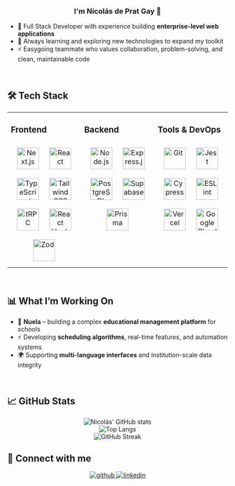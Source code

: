 ### <div align="center">I'm Nicolás de Prat Gay 👋</div>  

- 🚀 Full Stack Developer with experience building **enterprise-level web applications**  
- 🌱 Always learning and exploring new technologies to expand my toolkit  
- ⚡ Easygoing teammate who values collaboration, problem-solving, and clean, maintainable code  

<br/>  

## 🛠️ Tech Stack  

<table><tr><td valign="top" width="33%">

### Frontend  
<div align="center">  
<a href="https://nextjs.org/" target="_blank"><img style="margin: 10px" src="https://cdn.worldvectorlogo.com/logos/nextjs-2.svg" alt="Next.js" height="50" /></a>  
<a href="https://react.dev/" target="_blank"><img style="margin: 10px" src="https://profilinator.rishav.dev/skills-assets/react-original-wordmark.svg" alt="React" height="50" /></a>  
<a href="https://www.typescriptlang.org/" target="_blank"><img style="margin: 10px" src="https://profilinator.rishav.dev/skills-assets/typescript-original.svg" alt="TypeScript" height="50" /></a>  
<a href="https://tailwindcss.com/" target="_blank"><img style="margin: 10px" src="https://www.vectorlogo.zone/logos/tailwindcss/tailwindcss-icon.svg" alt="Tailwind CSS" height="50" /></a>  
<a href="https://trpc.io/" target="_blank"><img style="margin: 10px" src="https://avatars.githubusercontent.com/u/78011399?s=200&v=4" alt="tRPC" height="50" /></a>  
<a href="https://react-hook-form.com/" target="_blank"><img style="margin: 10px" src="https://avatars.githubusercontent.com/u/53986236?s=200&v=4" alt="React Hook Form" height="50" /></a>  
<a href="https://zod.dev/" target="_blank"><img style="margin: 10px" src="https://avatars.githubusercontent.com/u/79942560?s=200&v=4" alt="Zod" height="50" /></a>  
</div>

</td><td valign="top" width="33%">

### Backend  
<div align="center">  
<a href="https://nodejs.org/" target="_blank"><img style="margin: 10px" src="https://profilinator.rishav.dev/skills-assets/nodejs-original-wordmark.svg" alt="Node.js" height="50" /></a>  
<a href="https://expressjs.com/" target="_blank"><img style="margin: 10px" src="https://profilinator.rishav.dev/skills-assets/express-original-wordmark.svg" alt="Express.js" height="50" /></a>  
<a href="https://www.postgresql.org/" target="_blank"><img style="margin: 10px" src="https://profilinator.rishav.dev/skills-assets/postgresql-original-wordmark.svg" alt="PostgreSQL" height="50" /></a>  
<a href="https://supabase.com/" target="_blank"><img style="margin: 10px" src="https://avatars.githubusercontent.com/u/54469796?s=200&v=4" alt="Supabase" height="50" /></a>  
<a href="https://www.prisma.io/" target="_blank"><img style="margin: 10px" src="https://avatars.githubusercontent.com/u/17219288?s=200&v=4" alt="Prisma" height="50" /></a>  
</div>

</td><td valign="top" width="33%">

### Tools & DevOps  
<div align="center">  
<a href="https://git-scm.com/" target="_blank"><img style="margin: 10px" src="https://profilinator.rishav.dev/skills-assets/git-scm-icon.svg" alt="Git" height="50" /></a>  
<a href="https://jestjs.io/" target="_blank"><img style="margin: 10px" src="https://www.vectorlogo.zone/logos/jestjsio/jestjsio-icon.svg" alt="Jest" height="50" /></a>  
<a href="https://www.cypress.io/" target="_blank"><img style="margin: 10px" src="https://avatars.githubusercontent.com/u/8908513?s=200&v=4" alt="Cypress" height="50" /></a>  
<a href="https://eslint.org/" target="_blank"><img style="margin: 10px" src="https://raw.githubusercontent.com/simple-icons/simple-icons/develop/icons/eslint.svg" alt="ESLint" height="50" /></a>  
<a href="https://vercel.com/" target="_blank"><img style="margin: 10px" src="https://assets.vercel.com/image/upload/v1662130559/front/favicon/vercel/180x180.png" alt="Vercel" height="50" /></a>  
<a href="https://cloud.google.com/" target="_blank"><img style="margin: 10px" src="https://www.vectorlogo.zone/logos/google_cloud/google_cloud-icon.svg" alt="Google Cloud" height="50" /></a>  
</div>

</td></tr></table>  

<br/>  

## 📊 What I’m Working On  

- 🏫 **Nuela** – building a complex **educational management platform** for schools  
- ⚡ Developing **scheduling algorithms**, real-time features, and automation systems  
- 🌍 Supporting **multi-language interfaces** and institution-scale data integrity  

<br/>  

## 📈 GitHub Stats  

<div align="center">

![Nicolás' GitHub stats](https://github-readme-stats.vercel.app/api?username=nicolaspratg&show_icons=true&theme=tokyonight)  
![Top Langs](https://github-readme-stats.vercel.app/api/top-langs/?username=nicolaspratg&layout=compact&theme=tokyonight)  
![GitHub Streak](https://streak-stats.demolab.com?user=nicolaspratg&theme=tokyonight&hide_border=true)  

</div>

## 🤝 Connect with me  
<div align="center">
<a href="https://github.com/nicolaspratg" target="_blank">
<img src=https://img.shields.io/badge/github-%2324292e.svg?&style=for-the-badge&logo=github&logoColor=white alt=github style="margin-bottom: 5px;" />
</a>
<a href="https://linkedin.com/in/ndepratg" target="_blank">
<img src=https://img.shields.io/badge/linkedin-%231E77B5.svg?&style=for-the-badge&logo=linkedin&logoColor=white alt=linkedin style="margin-bottom: 5px;" />
</a>  
</div>  
